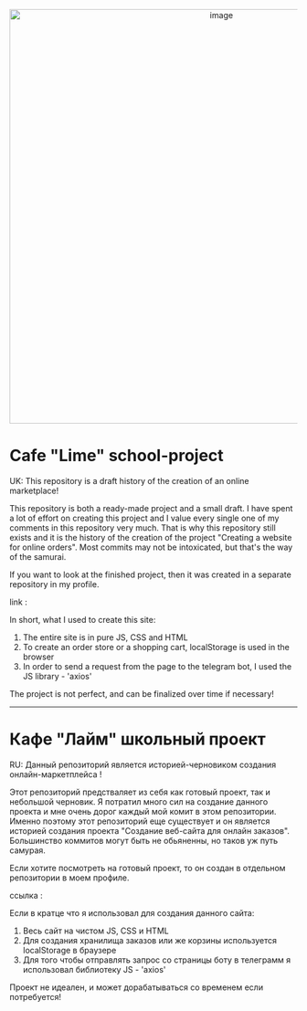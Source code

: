 <p align="center">
      <img src="https://i.ibb.co/RYsXYL6/image.png" alt="image" border="0" width="726">
</p>

# Cafe "Lime" school-project
UK: This repository is a draft history of the creation of an online marketplace!

This repository is both a ready-made project and a small draft. I have spent a lot of effort on creating this project and I value every single one of my comments in this repository very much.
That is why this repository still exists and it is the history of the creation of the project "Creating a website for online orders".
Most commits may not be intoxicated, but that's the way of the samurai.

If you want to look at the finished project, then it was created in a separate repository in my profile.

link :

In short, what I used to create this site:
1. The entire site is in pure JS, CSS and HTML
2. To create an order store or a shopping cart, localStorage is used in the browser
 3. In order to send a request from the page to the telegram bot, I used the JS library - 'axios'

The project is not perfect, and can be finalized over time if necessary!

--------------------------------
# Кафе "Лайм" школьный проект
RU: Данный репозиторий является историей-черновиком создания онлайн-маркетплейса !

Этот репозиторий предстваляет из себя как готовый проект, так и небольшой черновик. Я потратил много сил на создание данного проекта и мне очень дорог каждый мой комит в этом репозитории.
Именно поэтому этот репозиторий еще существует и он является историей создания проекта "Создание веб-сайта для онлайн заказов".
Большинство коммитов могут быть не обьяненны, но таков уж путь самурая.

Если хотите посмотреть на готовый проект, то он создан в отдельном репозитории в моем профиле.

ссылка :

Если в кратце что я использовал для создания данного сайта:
  1. Весь сайт на чистом JS, CSS и HTML
  2. Для создания хранилища заказов или же корзины используется localStorage в браузере
  3. Для того чтобы отправлять запрос со страницы боту в телеграмм я использовал библиотеку JS - 'axios'

Проект не идеален, и может дорабатываться со временем если потребуется!
